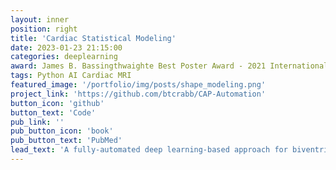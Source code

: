 ```yaml
---
layout: inner
position: right
title: 'Cardiac Statistical Modeling'
date: 2023-01-23 21:15:00
categories: deeplearning
award: James B. Bassingthwaighte Best Poster Award - 2021 International Cardiac Physiome Workshop
tags: Python AI Cardiac MRI
featured_image: '/portfolio/img/posts/shape_modeling.png'
project_link: 'https://github.com/btcrabb/CAP-Automation'
button_icon: 'github'
button_text: 'Code'
pub_link: ''
pub_button_icon: 'book'
pub_button_text: 'PubMed'
lead_text: 'A fully-automated deep learning-based approach for biventricular statistical shape modeling.'
---
```


